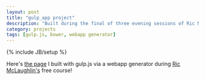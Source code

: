 ```yaml
---
layout: post
title: "gulp_app project"
description: "Built during the final of three evening sessions of Ric McLauglin's course."
category: projects
tags: [gulp.js, bower, webapp generator]
---
```

{% include JB/setup %}

<p>
Here's <a href="gulp_app">the page</a> I built with gulp.js via a 
webapp generator during <a href="http://ric.mclaughlin.today/">Ric McLaughlin's</a>
free course!
</p>